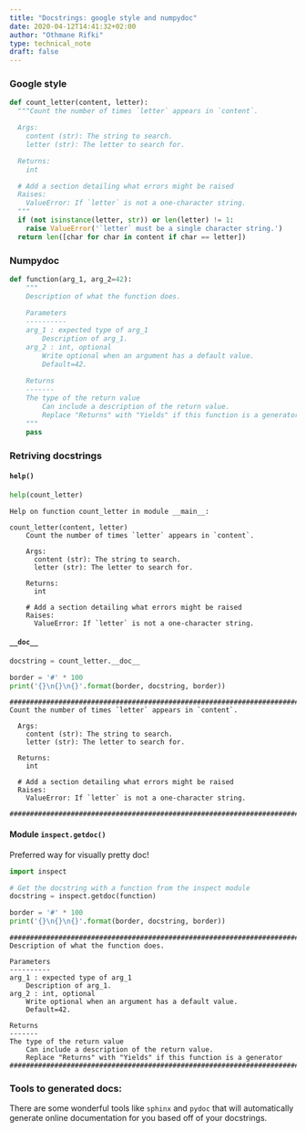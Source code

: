 ```yaml
---
title: "Docstrings: google style and numpydoc"
date: 2020-04-12T14:41:32+02:00
author: "Othmane Rifki"
type: technical_note
draft: false
---
```

### Google style


```python
def count_letter(content, letter):
  """Count the number of times `letter` appears in `content`.

  Args:
    content (str): The string to search.
    letter (str): The letter to search for.

  Returns:
    int

  # Add a section detailing what errors might be raised
  Raises:
    ValueError: If `letter` is not a one-character string.
  """
  if (not isinstance(letter, str)) or len(letter) != 1:
    raise ValueError('`letter` must be a single character string.')
  return len([char for char in content if char == letter])
```




### Numpydoc


```python
def function(arg_1, arg_2=42):
    """
    Description of what the function does.
    
    Parameters
    ----------
    arg_1 : expected type of arg_1
        Description of arg_1.
    arg_2 : int, optional
        Write optional when an argument has a default value.
        Default=42.
        
    Returns
    -------
    The type of the return value
        Can include a description of the return value.
        Replace "Returns" with "Yields" if this function is a generator
    """
    pass
```

### Retriving docstrings

#### `help()`


```python
help(count_letter)
```

    Help on function count_letter in module __main__:
    
    count_letter(content, letter)
        Count the number of times `letter` appears in `content`.
        
        Args:
          content (str): The string to search.
          letter (str): The letter to search for.
        
        Returns:
          int
        
        # Add a section detailing what errors might be raised
        Raises:
          ValueError: If `letter` is not a one-character string.
    


#### `__doc__`


```python
docstring = count_letter.__doc__

border = '#' * 100
print('{}\n{}\n{}'.format(border, docstring, border))
```

    ####################################################################################################
    Count the number of times `letter` appears in `content`.
    
      Args:
        content (str): The string to search.
        letter (str): The letter to search for.
    
      Returns:
        int
    
      # Add a section detailing what errors might be raised
      Raises:
        ValueError: If `letter` is not a one-character string.
      
    ####################################################################################################


#### Module `inspect.getdoc()`
Preferred way for visually pretty doc!


```python
import inspect

# Get the docstring with a function from the inspect module
docstring = inspect.getdoc(function)

border = '#' * 100
print('{}\n{}\n{}'.format(border, docstring, border))
```

    ####################################################################################################
    Description of what the function does.
    
    Parameters
    ----------
    arg_1 : expected type of arg_1
        Description of arg_1.
    arg_2 : int, optional
        Write optional when an argument has a default value.
        Default=42.
        
    Returns
    -------
    The type of the return value
        Can include a description of the return value.
        Replace "Returns" with "Yields" if this function is a generator
    ####################################################################################################


### Tools to generated docs:
There are some wonderful tools like `sphinx` and `pydoc` that will automatically generate online documentation for you based off of your docstrings.
